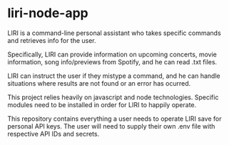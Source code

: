 # liri-node-app

LIRI is a command-line personal assistant who takes specific commands and retrieves info for the user.

Specifically, LIRI can provide information on upcoming concerts, movie information, song info/previews from Spotify, and he can read .txt files.

LIRI can instruct the user if they mistype a command, and he can handle situations where results are not found or an error has ocurred. 

This project relies heavily on javascript and node technologies. Specific modules need to be installed in order for LIRI to happily operate. 

This repository contains everything a user needs to operate LIRI save for personal API keys. The user will need to supply their own .env file with respective API IDs and secrets.

